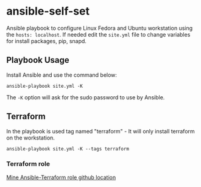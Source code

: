 # ansible-self-set
Ansible playbook to configure Linux Fedora and Ubuntu workstation using the `hosts: localhost`.
If needed edit the `site.yml` file to change variables for install packages, pip, snapd.

## Playbook Usage
Install Ansible and use the command below:
```
ansible-playbook site.yml -K
```
The `-K` option will ask for the sudo password to use by Ansible.

## Terraform
In the playbook is used tag named "terraform" - It will only install terraform on the workstation. 
```
ansible-playbook site.yml -K --tags terraform
```

### Terraform role
[Mine Ansible-Terraform role github location](https://github.com/Kaxxu/ansible-terraform-install)

